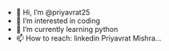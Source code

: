 - 👋 Hi, I’m @priyavrat25
- 👀 I’m interested in coding
- 🌱 I’m currently learning python
- 📫 How to reach: linkedin Priyavrat Mishra...
